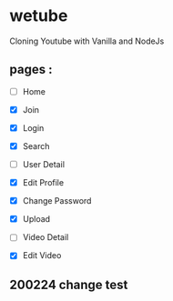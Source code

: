 # wetube 

Cloning Youtube with Vanilla and NodeJs

## pages :

- [ ] Home
- [x] Join
- [x] Login 
- [x] Search
- [ ] User Detail
- [x] Edit Profile
- [x] Change Password
- [x] Upload
- [ ] Video Detail
- [x] Edit Video



## 200224  change test